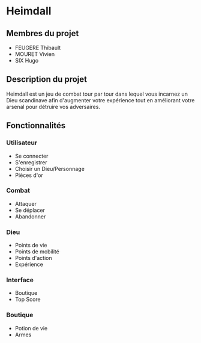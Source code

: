 # Heimdall

## Membres du projet

- FEUGERE Thibault
- MOURET Vivien
- SIX Hugo

## Description du projet

Heimdall est un jeu de combat tour par tour dans lequel vous incarnez un Dieu scandinave afin d'augmenter votre expérience tout en améliorant votre arsenal pour détruire vos adversaires.

## Fonctionnalités

### Utilisateur

- Se connecter
- S'enregistrer
- Choisir un Dieu/Personnage
- Pièces d'or

### Combat

- Attaquer
- Se déplacer
- Abandonner

### Dieu

- Points de vie
- Points de mobilité
- Points d'action
- Expérience

### Interface

- Boutique
- Top Score

### Boutique

- Potion de vie
- Armes


